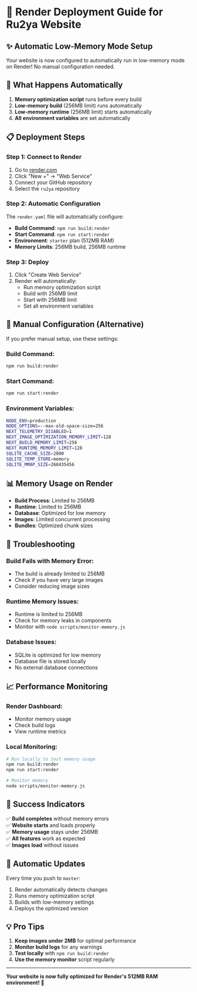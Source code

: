 # 🚀 Render Deployment Guide for Ru2ya Website

## ✨ **Automatic Low-Memory Mode Setup**

Your website is now configured to automatically run in low-memory mode on Render! No manual configuration needed.

## 🎯 **What Happens Automatically**

1. **Memory optimization script** runs before every build
2. **Low-memory build** (256MB limit) runs automatically
3. **Low-memory runtime** (256MB limit) starts automatically
4. **All environment variables** are set automatically

## 📋 **Deployment Steps**

### **Step 1: Connect to Render**

1. Go to [render.com](https://render.com)
2. Click "New +" → "Web Service"
3. Connect your GitHub repository
4. Select the `ru2ya` repository

### **Step 2: Automatic Configuration**

The `render.yaml` file will automatically configure:
- **Build Command**: `npm run build:render`
- **Start Command**: `npm run start:render`
- **Environment**: `starter` plan (512MB RAM)
- **Memory Limits**: 256MB build, 256MB runtime

### **Step 3: Deploy**

1. Click "Create Web Service"
2. Render will automatically:
   - Run memory optimization script
   - Build with 256MB limit
   - Start with 256MB limit
   - Set all environment variables

## 🔧 **Manual Configuration (Alternative)**

If you prefer manual setup, use these settings:

### **Build Command:**
```bash
npm run build:render
```

### **Start Command:**
```bash
npm run start:render
```

### **Environment Variables:**
```bash
NODE_ENV=production
NODE_OPTIONS=--max-old-space-size=256
NEXT_TELEMETRY_DISABLED=1
NEXT_IMAGE_OPTIMIZATION_MEMORY_LIMIT=128
NEXT_BUILD_MEMORY_LIMIT=256
NEXT_RUNTIME_MEMORY_LIMIT=128
SQLITE_CACHE_SIZE=2000
SQLITE_TEMP_STORE=memory
SQLITE_MMAP_SIZE=268435456
```

## 📊 **Memory Usage on Render**

- **Build Process**: Limited to 256MB
- **Runtime**: Limited to 256MB
- **Database**: Optimized for low memory
- **Images**: Limited concurrent processing
- **Bundles**: Optimized chunk sizes

## 🚨 **Troubleshooting**

### **Build Fails with Memory Error:**
- The build is already limited to 256MB
- Check if you have very large images
- Consider reducing image sizes

### **Runtime Memory Issues:**
- Runtime is limited to 256MB
- Check for memory leaks in components
- Monitor with `node scripts/monitor-memory.js`

### **Database Issues:**
- SQLite is optimized for low memory
- Database file is stored locally
- No external database connections

## 📈 **Performance Monitoring**

### **Render Dashboard:**
- Monitor memory usage
- Check build logs
- View runtime metrics

### **Local Monitoring:**
```bash
# Run locally to test memory usage
npm run build:render
npm run start:render

# Monitor memory
node scripts/monitor-memory.js
```

## 🎉 **Success Indicators**

✅ **Build completes** without memory errors  
✅ **Website starts** and loads properly  
✅ **Memory usage** stays under 256MB  
✅ **All features** work as expected  
✅ **Images load** without issues  

## 🔄 **Automatic Updates**

Every time you push to `master`:
1. Render automatically detects changes
2. Runs memory optimization script
3. Builds with low-memory settings
4. Deploys the optimized version

## 💡 **Pro Tips**

1. **Keep images under 2MB** for optimal performance
2. **Monitor build logs** for any warnings
3. **Test locally** with `npm run build:render`
4. **Use the memory monitor** script regularly

---

**Your website is now fully optimized for Render's 512MB RAM environment! 🚀**
